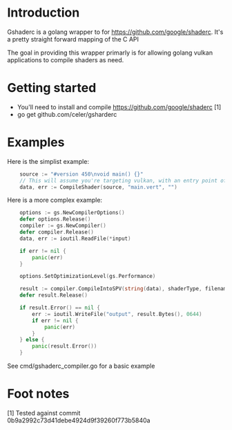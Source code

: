 # Introduction

Gshaderc is a golang wrapper to for https://github.com/google/shaderc. It's a pretty straight forward mapping of the C API

The goal in providing this wrapper primarly is for allowing golang vulkan applications to compile shaders as need.

# Getting started

 * You'll need to install and compile https://github.com/google/shaderc [1]
 * go get github.com/celer/gsharderc

# Examples

Here is the simplist example:

```go
	source := "#version 450\nvoid main() {}"
	// This will assume you're targeting vulkan, with an entry point of 'main' and infers the shader type based upon filename
	data, err := CompileShader(source, "main.vert", "")

```

Here is a more complex example:

```go
	options := gs.NewCompilerOptions()
	defer options.Release()
	compiler := gs.NewCompiler()
	defer compiler.Release()
	data, err := ioutil.ReadFile(*input)

	if err != nil {
		panic(err)
	}

	options.SetOptimizationLevel(gs.Performance)

	result := compiler.CompileIntoSPV(string(data), shaderType, filename, entryPoint, options)
	defer result.Release()

	if result.Error() == nil {
		err := ioutil.WriteFile("output", result.Bytes(), 0644)
		if err != nil {
			panic(err)
		}
	} else {
		panic(result.Error())
	}

```

See cmd/gshaderc_compiler.go for a basic example

# Foot notes

[1] Tested against commit 0b9a2992c73d41debe4924d9f39260f773b5840a

